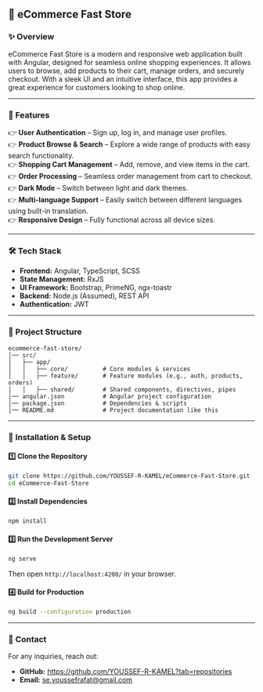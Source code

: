 ## 🛒 eCommerce Fast Store

### ✨ Overview
eCommerce Fast Store is a modern and responsive web application built with Angular, designed for seamless online shopping experiences. It allows users to browse, add products to their cart, manage orders, and securely checkout. With a sleek UI and an intuitive interface, this app provides a great experience for customers looking to shop online.

---

### 🌟 Features
👉 **User Authentication** – Sign up, log in, and manage user profiles.  
👉 **Product Browse & Search** – Explore a wide range of products with easy search functionality.  
👉 **Shopping Cart Management** – Add, remove, and view items in the cart.  
👉 **Order Processing** – Seamless order management from cart to checkout.  
👉 **Dark Mode** – Switch between light and dark themes.  
👉 **Multi-language Support** – Easily switch between different languages using built-in translation.  
👉 **Responsive Design** – Fully functional across all device sizes.

---

### 🛠️ Tech Stack
- **Frontend:** Angular, TypeScript, SCSS  
- **State Management:** RxJS  
- **UI Framework:** Bootstrap, PrimeNG, ngx-toastr  
- **Backend:** Node.js (Assumed), REST API  
- **Authentication:** JWT

---

### 📂 Project Structure
```
ecommerce-fast-store/
│── src/
│   ├── app/
│   │   ├── core/          # Core modules & services
│   │   ├── feature/       # Feature modules (e.g., auth, products, orders)
│   │   ├── shared/        # Shared components, directives, pipes
│── angular.json           # Angular project configuration
│── package.json           # Dependencies & scripts
│── README.md              # Project documentation like this
```

---

### 📌 Installation & Setup
#### 1️⃣ Clone the Repository
```bash
git clone https://github.com/YOUSSEF-R-KAMEL/eCommerce-Fast-Store.git
cd eCommerce-Fast-Store
```

#### 2️⃣ Install Dependencies
```bash
npm install
```

#### 3️⃣ Run the Development Server
```bash
ng serve
```
Then open `http://localhost:4200/` in your browser.

#### 4️⃣ Build for Production
```bash
ng build --configuration production
```

---

### 📱 Contact
For any inquiries, reach out:  
- **GitHub:** https://github.com/YOUSSEF-R-KAMEL?tab=repositories  
- **Email:** se.youssefrafat@gmail.com
